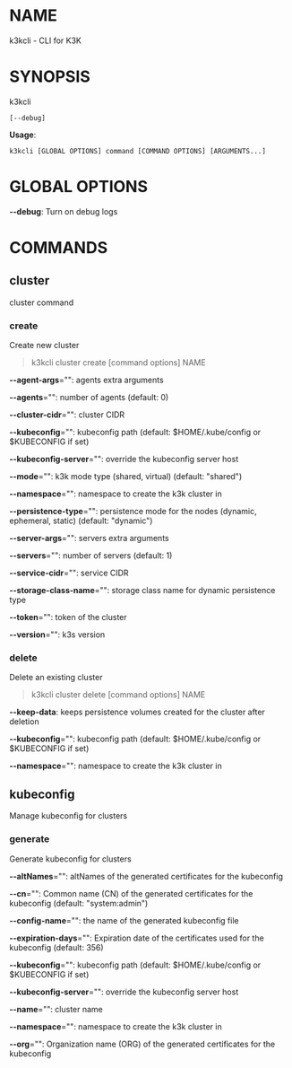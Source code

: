 # NAME

k3kcli - CLI for K3K

# SYNOPSIS

k3kcli

```
[--debug]
```

**Usage**:

```
k3kcli [GLOBAL OPTIONS] command [COMMAND OPTIONS] [ARGUMENTS...]
```

# GLOBAL OPTIONS

**--debug**: Turn on debug logs


# COMMANDS

## cluster

cluster command

### create

Create new cluster

>k3kcli cluster create [command options] NAME

**--agent-args**="": agents extra arguments

**--agents**="": number of agents (default: 0)

**--cluster-cidr**="": cluster CIDR

**--kubeconfig**="": kubeconfig path (default: $HOME/.kube/config or $KUBECONFIG if set)

**--kubeconfig-server**="": override the kubeconfig server host

**--mode**="": k3k mode type (shared, virtual) (default: "shared")

**--namespace**="": namespace to create the k3k cluster in

**--persistence-type**="": persistence mode for the nodes (dynamic, ephemeral, static) (default: "dynamic")

**--server-args**="": servers extra arguments

**--servers**="": number of servers (default: 1)

**--service-cidr**="": service CIDR

**--storage-class-name**="": storage class name for dynamic persistence type

**--token**="": token of the cluster

**--version**="": k3s version

### delete

Delete an existing cluster

>k3kcli cluster delete [command options] NAME

**--keep-data**: keeps persistence volumes created for the cluster after deletion

**--kubeconfig**="": kubeconfig path (default: $HOME/.kube/config or $KUBECONFIG if set)

**--namespace**="": namespace to create the k3k cluster in

## kubeconfig

Manage kubeconfig for clusters

### generate

Generate kubeconfig for clusters

**--altNames**="": altNames of the generated certificates for the kubeconfig

**--cn**="": Common name (CN) of the generated certificates for the kubeconfig (default: "system:admin")

**--config-name**="": the name of the generated kubeconfig file

**--expiration-days**="": Expiration date of the certificates used for the kubeconfig (default: 356)

**--kubeconfig**="": kubeconfig path (default: $HOME/.kube/config or $KUBECONFIG if set)

**--kubeconfig-server**="": override the kubeconfig server host

**--name**="": cluster name

**--namespace**="": namespace to create the k3k cluster in

**--org**="": Organization name (ORG) of the generated certificates for the kubeconfig
